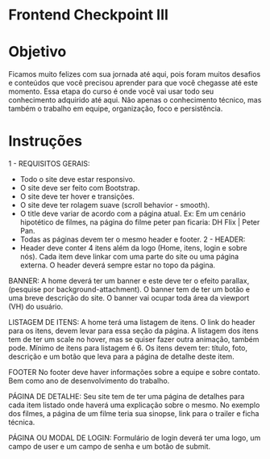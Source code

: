 # Frontend Checkpoint III

# Objetivo
Ficamos muito felizes com sua jornada até aqui, pois foram muitos desafios e conteúdos que você precisou aprender para que você chegasse até este momento.
Essa etapa do curso é onde você vai usar todo seu conhecimento adquirido até aqui. Não apenas o conhecimento técnico, mas também o trabalho em equipe, organização, foco e persistência.


# Instruções
1 - REQUISITOS GERAIS:
  - Todo o site deve estar responsivo.
  - O site deve ser feito com Bootstrap.
  - O site deve ter hover e transições.
  - O site deve ter rolagem suave (scroll behavior - smooth).
  - O title deve variar de acordo com a página atual. Ex: Em um cenário hipotético de filmes, na página do filme peter pan ficaria: DH Flix | Peter Pan.
-  Todas as páginas devem ter o mesmo header e footer.
2 - HEADER:
  - Header deve conter 4 itens além da logo (Home, itens, login e sobre nós). Cada item deve linkar com uma parte do site ou uma página externa.
O header deverá sempre estar no topo da página. 

BANNER:
A home deverá ter um banner e este deve ter o efeito parallax, (pesquise por background-attachment).
O banner tem de ter um botão e uma breve descrição do site.
O banner vai ocupar toda área da viewport (VH) do usuário. 


LISTAGEM DE ITENS:
A home terá uma listagem de itens. 
O link do header para os itens, devem levar para essa seção da página.
A listagem dos itens tem de ter um scale no hover, mas se quiser fazer outra animação, também pode.
Mínimo de itens para listagem é 6.
Os itens devem ter: título, foto, descrição e um botão que leva para a página de detalhe deste item.

FOOTER
No footer deve haver informações sobre a equipe e sobre contato. Bem como ano de desenvolvimento do trabalho. 


PÁGINA DE DETALHE:
Seu site tem de ter uma página de detalhes para cada item listado onde haverá uma explicação sobre o mesmo. No exemplo dos filmes, a página de um filme teria sua sinopse, link para o trailer e ficha técnica.

PÁGINA OU MODAL DE LOGIN:
Formulário de login deverá ter uma logo, um campo de user e um campo de senha e um botão de submit.

